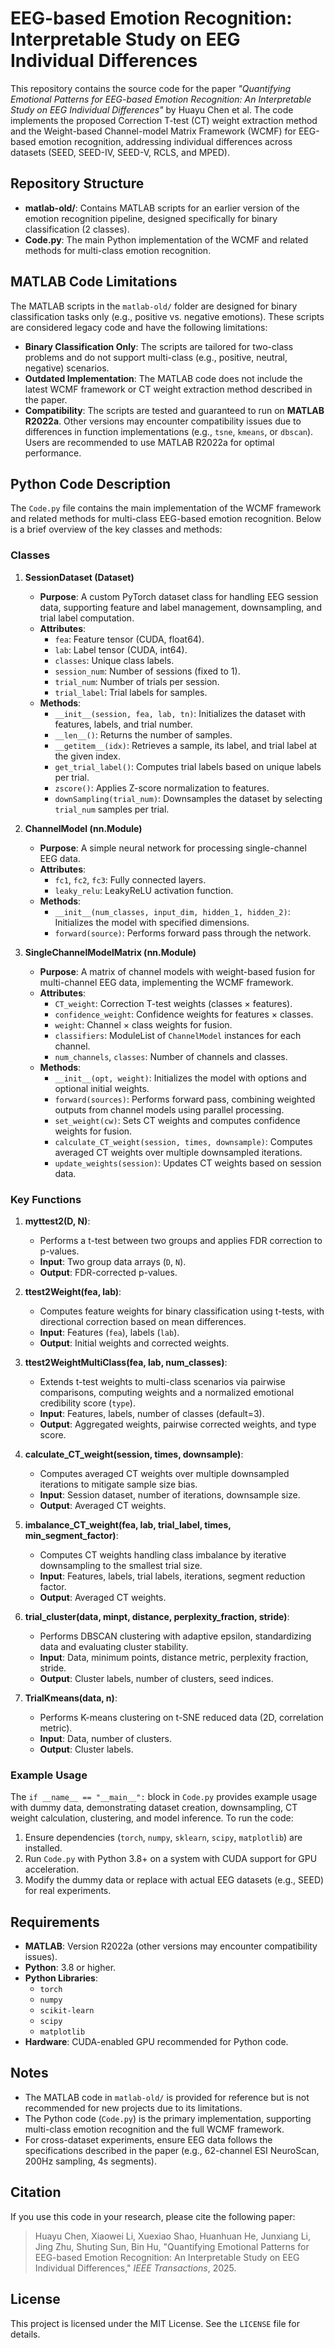 # EEG-based Emotion Recognition: Interpretable Study on EEG Individual Differences

This repository contains the source code for the paper *"Quantifying Emotional Patterns for EEG-based Emotion Recognition: An Interpretable Study on EEG Individual Differences"* by Huayu Chen et al. The code implements the proposed Correction T-test (CT) weight extraction method and the Weight-based Channel-model Matrix Framework (WCMF) for EEG-based emotion recognition, addressing individual differences across datasets (SEED, SEED-IV, SEED-V, RCLS, and MPED).

## Repository Structure

- **matlab-old/**: Contains MATLAB scripts for an earlier version of the emotion recognition pipeline, designed specifically for binary classification (2 classes).
- **Code.py**: The main Python implementation of the WCMF and related methods for multi-class emotion recognition.

## MATLAB Code Limitations

The MATLAB scripts in the `matlab-old/` folder are designed for binary classification tasks only (e.g., positive vs. negative emotions). These scripts are considered legacy code and have the following limitations:
- **Binary Classification Only**: The scripts are tailored for two-class problems and do not support multi-class (e.g., positive, neutral, negative) scenarios.
- **Outdated Implementation**: The MATLAB code does not include the latest WCMF framework or CT weight extraction method described in the paper.
- **Compatibility**: The scripts are tested and guaranteed to run on **MATLAB R2022a**. Other versions may encounter compatibility issues due to differences in function implementations (e.g., `tsne`, `kmeans`, or `dbscan`). Users are recommended to use MATLAB R2022a for optimal performance.

## Python Code Description

The `Code.py` file contains the main implementation of the WCMF framework and related methods for multi-class EEG-based emotion recognition. Below is a brief overview of the key classes and methods:

### Classes

1. **SessionDataset (Dataset)**
   - **Purpose**: A custom PyTorch dataset class for handling EEG session data, supporting feature and label management, downsampling, and trial label computation.
   - **Attributes**:
     - `fea`: Feature tensor (CUDA, float64).
     - `lab`: Label tensor (CUDA, int64).
     - `classes`: Unique class labels.
     - `session_num`: Number of sessions (fixed to 1).
     - `trial_num`: Number of trials per session.
     - `trial_label`: Trial labels for samples.
   - **Methods**:
     - `__init__(session, fea, lab, tn)`: Initializes the dataset with features, labels, and trial number.
     - `__len__()`: Returns the number of samples.
     - `__getitem__(idx)`: Retrieves a sample, its label, and trial label at the given index.
     - `get_trial_label()`: Computes trial labels based on unique labels per trial.
     - `zscore()`: Applies Z-score normalization to features.
     - `downSampling(trial_num)`: Downsamples the dataset by selecting `trial_num` samples per trial.

2. **ChannelModel (nn.Module)**
   - **Purpose**: A simple neural network for processing single-channel EEG data.
   - **Attributes**:
     - `fc1`, `fc2`, `fc3`: Fully connected layers.
     - `leaky_relu`: LeakyReLU activation function.
   - **Methods**:
     - `__init__(num_classes, input_dim, hidden_1, hidden_2)`: Initializes the model with specified dimensions.
     - `forward(source)`: Performs forward pass through the network.

3. **SingleChannelModelMatrix (nn.Module)**
   - **Purpose**: A matrix of channel models with weight-based fusion for multi-channel EEG data, implementing the WCMF framework.
   - **Attributes**:
     - `CT_weight`: Correction T-test weights (classes × features).
     - `confidence_weight`: Confidence weights for features × classes.
     - `weight`: Channel × class weights for fusion.
     - `classifiers`: ModuleList of `ChannelModel` instances for each channel.
     - `num_channels`, `classes`: Number of channels and classes.
   - **Methods**:
     - `__init__(opt, weight)`: Initializes the model with options and optional initial weights.
     - `forward(sources)`: Performs forward pass, combining weighted outputs from channel models using parallel processing.
     - `set_weight(cw)`: Sets CT weights and computes confidence weights for fusion.
     - `calculate_CT_weight(session, times, downsample)`: Computes averaged CT weights over multiple downsampled iterations.
     - `update_weights(session)`: Updates CT weights based on session data.

### Key Functions

1. **myttest2(D, N)**:
   - Performs a t-test between two groups and applies FDR correction to p-values.
   - **Input**: Two group data arrays (`D`, `N`).
   - **Output**: FDR-corrected p-values.

2. **ttest2Weight(fea, lab)**:
   - Computes feature weights for binary classification using t-tests, with directional correction based on mean differences.
   - **Input**: Features (`fea`), labels (`lab`).
   - **Output**: Initial weights and corrected weights.

3. **ttest2WeightMultiClass(fea, lab, num_classes)**:
   - Extends t-test weights to multi-class scenarios via pairwise comparisons, computing weights and a normalized emotional credibility score (`type`).
   - **Input**: Features, labels, number of classes (default=3).
   - **Output**: Aggregated weights, pairwise corrected weights, and type score.

4. **calculate_CT_weight(session, times, downsample)**:
   - Computes averaged CT weights over multiple downsampled iterations to mitigate sample size bias.
   - **Input**: Session dataset, number of iterations, downsample size.
   - **Output**: Averaged CT weights.

5. **imbalance_CT_weight(fea, lab, trial_label, times, min_segment_factor)**:
   - Computes CT weights handling class imbalance by iterative downsampling to the smallest trial size.
   - **Input**: Features, labels, trial labels, iterations, segment reduction factor.
   - **Output**: Averaged CT weights.

6. **trial_cluster(data, minpt, distance, perplexity_fraction, stride)**:
   - Performs DBSCAN clustering with adaptive epsilon, standardizing data and evaluating cluster stability.
   - **Input**: Data, minimum points, distance metric, perplexity fraction, stride.
   - **Output**: Cluster labels, number of clusters, seed indices.

7. **TrialKmeans(data, n)**:
   - Performs K-means clustering on t-SNE reduced data (2D, correlation metric).
   - **Input**: Data, number of clusters.
   - **Output**: Cluster labels.

### Example Usage
The `if __name__ == "__main__":` block in `Code.py` provides example usage with dummy data, demonstrating dataset creation, downsampling, CT weight calculation, clustering, and model inference. To run the code:
1. Ensure dependencies (`torch`, `numpy`, `sklearn`, `scipy`, `matplotlib`) are installed.
2. Run `Code.py` with Python 3.8+ on a system with CUDA support for GPU acceleration.
3. Modify the dummy data or replace with actual EEG datasets (e.g., SEED) for real experiments.

## Requirements

- **MATLAB**: Version R2022a (other versions may encounter compatibility issues).
- **Python**: 3.8 or higher.
- **Python Libraries**:
  - `torch`
  - `numpy`
  - `scikit-learn`
  - `scipy`
  - `matplotlib`
- **Hardware**: CUDA-enabled GPU recommended for Python code.

## Notes
- The MATLAB code in `matlab-old/` is provided for reference but is not recommended for new projects due to its limitations.
- The Python code (`Code.py`) is the primary implementation, supporting multi-class emotion recognition and the full WCMF framework.
- For cross-dataset experiments, ensure EEG data follows the specifications described in the paper (e.g., 62-channel ESI NeuroScan, 200Hz sampling, 4s segments).

## Citation
If you use this code in your research, please cite the following paper:
> Huayu Chen, Xiaowei Li, Xuexiao Shao, Huanhuan He, Junxiang Li, Jing Zhu, Shuting Sun, Bin Hu, "Quantifying Emotional Patterns for EEG-based Emotion Recognition: An Interpretable Study on EEG Individual Differences," *IEEE Transactions*, 2025.

## License
This project is licensed under the MIT License. See the `LICENSE` file for details.
